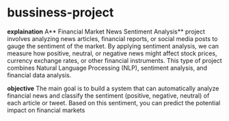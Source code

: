 # bussiness-project

**explaination**
A** Financial Market News Sentiment Analysis** project involves analyzing news articles, financial reports, or social media posts to gauge the sentiment of the market. By applying sentiment analysis, we can measure how positive, neutral, or negative news might affect stock prices, currency exchange rates, or other financial instruments. This type of project combines Natural Language Processing (NLP), sentiment analysis, and financial data analysis.

**objective**
The main goal is to build a system that can automatically analyze financial news and classify the sentiment (positive, negative, neutral) of each article or tweet. Based on this sentiment, you can predict the potential impact on financial markets

